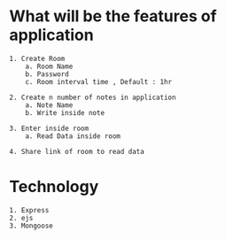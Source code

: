 
# What will be the features of application
    1. Create Room
        a. Room Name
        b. Password
        c. Room interval time , Default : 1hr

    2. Create n number of notes in application
        a. Note Name
        b. Write inside note

    3. Enter inside room
        a. Read Data inside room

    4. Share link of room to read data
        
# Technology
    1. Express
    2. ejs
    3. Mongoose   